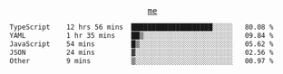 <p align="center">
  <samp>
    <a href="https://yiwwhl.com">me</a>
  </samp>
</p>

<!--START_SECTION:waka-->

```txt
TypeScript    12 hrs 56 mins  ████████████████████░░░░░   80.08 %
YAML          1 hr 35 mins    ██▒░░░░░░░░░░░░░░░░░░░░░░   09.84 %
JavaScript    54 mins         █▒░░░░░░░░░░░░░░░░░░░░░░░   05.62 %
JSON          24 mins         ▓░░░░░░░░░░░░░░░░░░░░░░░░   02.56 %
Other         9 mins          ▒░░░░░░░░░░░░░░░░░░░░░░░░   00.97 %
```

<!--END_SECTION:waka-->